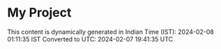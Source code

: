 # My Project

This content is dynamically generated in Indian Time (IST): 2024-02-08 01:11:35 IST
Converted to UTC: 2024-02-07 19:41:35 UTC
